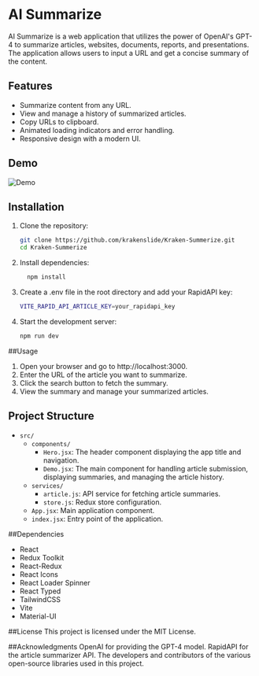 # AI Summarize

AI Summarize is a web application that utilizes the power of OpenAI's GPT-4 to summarize articles, websites, documents, reports, and presentations. The application allows users to input a URL and get a concise summary of the content.

## Features

- Summarize content from any URL.
- View and manage a history of summarized articles.
- Copy URLs to clipboard.
- Animated loading indicators and error handling.
- Responsive design with a modern UI.

## Demo

![Demo](screenshot.png)

## Installation

1. Clone the repository:

   ```bash
   git clone https://github.com/krakenslide/Kraken-Summerize.git
   cd Kraken-Summerize
2. Install dependencies:

   ```bash
     npm install
4.  Create a .env file in the root directory and add your RapidAPI key:
      ```bash
      VITE_RAPID_API_ARTICLE_KEY=your_rapidapi_key
5.  Start the development server:
      ```bash
      npm run dev

##Usage 
1. Open your browser and go to http://localhost:3000.
2. Enter the URL of the article you want to summarize.
3. Click the search button to fetch the summary.
4. View the summary and manage your summarized articles.
  
## Project Structure

- `src/`
  - `components/`
    - `Hero.jsx`: The header component displaying the app title and navigation.
    - `Demo.jsx`: The main component for handling article submission, displaying summaries, and managing the article history.
  - `services/`
    - `article.js`: API service for fetching article summaries.
    - `store.js`: Redux store configuration.
  - `App.jsx`: Main application component.
  - `index.jsx`: Entry point of the application.

##Dependencies 
 *  React
 *  Redux Toolkit
 *  React-Redux
 *  React Icons
 *  React Loader Spinner
 *  React Typed
 *  TailwindCSS
 *  Vite
 *  Material-UI
 
##License
This project is licensed under the MIT License.

##Acknowledgments
OpenAI for providing the GPT-4 model.
RapidAPI for the article summarizer API.
The developers and contributors of the various open-source libraries used in this project.




